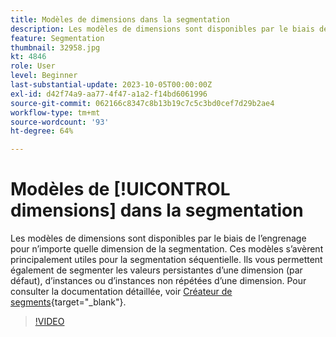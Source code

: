 ```yaml
---
title: Modèles de dimensions dans la segmentation
description: Les modèles de dimensions sont disponibles par le biais de l’engrenage pour n’importe quelle dimension de la segmentation. Ces modèles s’avèrent principalement utiles pour la segmentation séquentielle. Ils vous permettent également de segmenter les valeurs persistantes d’une dimension (par défaut), d’instances ou d’instances non répétées d’une dimension.
feature: Segmentation
thumbnail: 32958.jpg
kt: 4846
role: User
level: Beginner
last-substantial-update: 2023-10-05T00:00:00Z
exl-id: d42f74a9-aa77-4f47-a1a2-f14bd6061996
source-git-commit: 062166c8347c8b13b19c7c5c3bd0cef7d29b2ae4
workflow-type: tm+mt
source-wordcount: '93'
ht-degree: 64%

---
```


# Modèles de [!UICONTROL dimensions] dans la segmentation

Les modèles de dimensions sont disponibles par le biais de l’engrenage pour n’importe quelle dimension de la segmentation. Ces modèles s’avèrent principalement utiles pour la segmentation séquentielle. Ils vous permettent également de segmenter les valeurs persistantes d’une dimension (par défaut), d’instances ou d’instances non répétées d’une dimension. Pour consulter la documentation détaillée, voir [Créateur de segments](https://experienceleague.adobe.com/docs/analytics/components/segmentation/segmentation-workflow/seg-build.html?lang=fr){target="_blank"}.

>[!VIDEO](https://video.tv.adobe.com/v/3430061/?quality=12&learn=on&captions=fre_fr)
